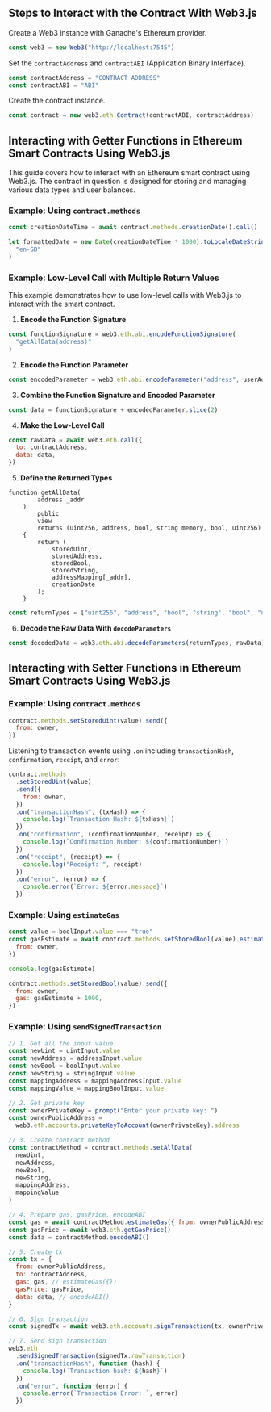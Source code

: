 ## Steps to Interact with the Contract With Web3.js

Create a Web3 instance with Ganache's Ethereum provider.

```javascript
const web3 = new Web3("http://localhost:7545")
```

Set the `contractAddress` and `contractABI` (Application Binary Interface).

```javascript
const contractAddress = "CONTRACT ADDRESS"
const contractABI = "ABI"
```

Create the contract instance.

```javascript
const contract = new web3.eth.Contract(contractABI, contractAddress)
```

## Interacting with Getter Functions in Ethereum Smart Contracts Using Web3.js

This guide covers how to interact with an Ethereum smart contract using Web3.js. The contract in question is designed for storing and managing various data types and user balances.

### Example: Using `contract.methods`

```javascript
const creationDateTime = await contract.methods.creationDate().call()

let formattedDate = new Date(creationDateTime * 1000).toLocaleDateString(
  "en-GB"
)
```

### Example: Low-Level Call with Multiple Return Values

This example demonstrates how to use low-level calls with Web3.js to interact with the smart contract.

1. **Encode the Function Signature**

```javascript
const functionSignature = web3.eth.abi.encodeFunctionSignature(
  "getAllData(address)"
)
```

2. **Encode the Function Parameter**

```javascript
const encodedParameter = web3.eth.abi.encodeParameter("address", userAddress)
```

3. **Combine the Function Signature and Encoded Parameter**

```javascript
const data = functionSignature + encodedParameter.slice(2)
```

4. **Make the Low-Level Call**

```javascript
const rawData = await web3.eth.call({
  to: contractAddress,
  data: data,
})
```

5. **Define the Returned Types**

```solidity
function getAllData(
        address _addr
    )
        public
        view
        returns (uint256, address, bool, string memory, bool, uint256)
    {
        return (
            storedUint,
            storedAddress,
            storedBool,
            storedString,
            addressMapping[_addr],
            creationDate
        );
    }
```

```javascript
const returnTypes = ["uint256", "address", "bool", "string", "bool", "uint256"]
```

6. **Decode the Raw Data With `decodeParameters`**

```javascript
const decodedData = web3.eth.abi.decodeParameters(returnTypes, rawData)
```

## Interacting with Setter Functions in Ethereum Smart Contracts Using Web3.js

### Example: Using `contract.methods`

```javascript
contract.methods.setStoredUint(value).send({
  from: owner,
})
```

Listening to transaction events using `.on` including `transactionHash`, `confirmation`, `receipt`, and `error`:

```javascript
contract.methods
  .setStoredUint(value)
  .send({
    from: owner,
  })
  .on("transactionHash", (txHash) => {
    console.log(`Transaction Hash: ${txHash}`)
  })
  .on("confirmation", (confirmationNumber, receipt) => {
    console.log(`Confirmation Number: ${confirmationNumber}`)
  })
  .on("receipt", (receipt) => {
    console.log("Receipt: ", receipt)
  })
  .on("error", (error) => {
    console.error(`Error: ${error.message}`)
  })
```

### Example: Using `estimateGas`

```javascript
const value = boolInput.value === "true"
const gasEstimate = await contract.methods.setStoredBool(value).estimateGas({
  from: owner,
})

console.log(gasEstimate)

contract.methods.setStoredBool(value).send({
  from: owner,
  gas: gasEstimate + 1000,
})
```

### Example: Using `sendSignedTransaction`

```javascript
// 1. Get all the input value
const newUint = uintInput.value
const newAddress = addressInput.value
const newBool = boolInput.value
const newString = stringInput.value
const mappingAddress = mappingAddressInput.value
const mappingValue = mappingBoolInput.value

// 2. Get private key
const ownerPrivateKey = prompt("Enter your private key: ")
const ownerPublicAddress =
  web3.eth.accounts.privateKeyToAccount(ownerPrivateKey).address

// 3. Create contract method
const contractMethod = contract.methods.setAllData(
  newUint,
  newAddress,
  newBool,
  newString,
  mappingAddress,
  mappingValue
)

// 4. Prepare gas, gasPrice, encodeABI
const gas = await contractMethod.estimateGas({ from: ownerPublicAddress })
const gasPrice = await web3.eth.getGasPrice()
const data = contractMethod.encodeABI()

// 5. Create tx
const tx = {
  from: ownerPublicAddress,
  to: contractAddress,
  gas: gas, // estimateGas({})
  gasPrice: gasPrice,
  data: data, // encodeABI()
}

// 6. Sign transaction
const signedTx = await web3.eth.accounts.signTransaction(tx, ownerPrivateKey)

// 7. Send sign transaction
web3.eth
  .sendSignedTransaction(signedTx.rawTransaction)
  .on("transactionHash", function (hash) {
    console.log(`Transaction hash: ${hash}`)
  })
  .on("error", function (error) {
    console.error(`Transaction Error: `, error)
  })
```
